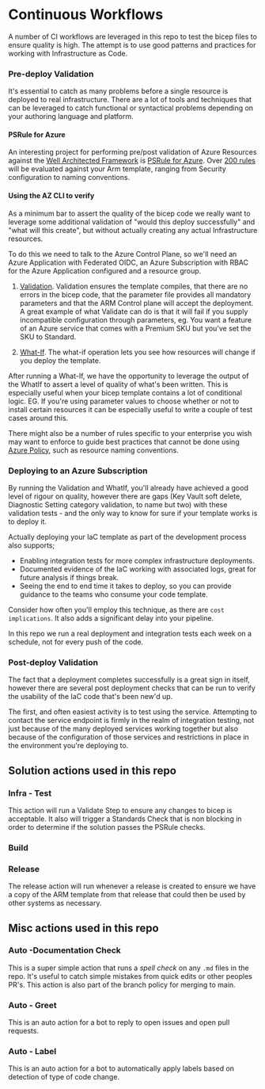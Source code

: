 # Continuous Workflows

A number of CI workflows are leveraged in this repo to test the bicep files to ensure quality is high. The attempt is to use good patterns and practices for working with Infrastructure as Code.

### Pre-deploy Validation

It's essential to catch as many problems before a single resource is deployed to real infrastructure. There are a lot of tools and techniques that can be leveraged to catch functional or syntactical problems depending on your authoring language and platform.

#### PSRule for Azure

An interesting project for performing pre/post validation of Azure Resources against the [Well Architected Framework](https://learn.microsoft.com/en-us/azure/architecture/framework/) is [PSRule for Azure](https://azure.github.io/PSRule.Rules.Azure/). Over [200 rules](https://azure.github.io/PSRule.Rules.Azure/en/baselines/Azure.All/) will be evaluated against your Arm template, ranging from Security configuration to naming conventions.

#### Using the AZ CLI to verify

As a minimum bar to assert the quality of the bicep code we really want to leverage some additional validation of "would this deploy successfully" and "what will this create", but without actually creating any actual Infrastructure resources.

To do this we need to talk to the Azure Control Plane, so we'll need an Azure Application with Federated OIDC, an Azure Subscription with RBAC for the Azure Application configured and a resource group.

1. [Validation](https://docs.microsoft.com/en-us/cli/azure/deployment/group?view=azure-cli-latest#az_deployment_group_validate). Validation ensures the template compiles, that there are no errors in the bicep code, that the parameter file provides all mandatory parameters and that the ARM Control plane will accept the deployment. A great example of what Validate can do is that it will fail if you supply incompatible configuration through parameters, eg. You want a feature of an Azure service that comes with a Premium SKU but you've set the SKU to Standard.

1. [What-If](https://docs.microsoft.com/en-us/azure/azure-resource-manager/templates/deploy-what-if). The what-if operation lets you see how resources will change if you deploy the template.

After running a What-If, we have the opportunity to leverage the output of the WhatIf to assert a level of quality of what's been written. This is especially useful when your bicep template contains a lot of conditional logic. EG. If you're using parameter values to choose whether or not to install certain resources it can be especially useful to write a couple of test cases around this.

There might also be a number of rules specific to your enterprise you wish may want to enforce to guide best practices that cannot be done using [Azure Policy](https://docs.microsoft.com/en-us/azure/governance/policy/overview), such as resource naming conventions.

### Deploying to an Azure Subscription

By running the Validation and WhatIf, you'll already have achieved a good level of rigour on quality, however there are gaps (Key Vault soft delete, Diagnostic Setting category validation, to name but two) with these validation tests - and the only way to know for sure if your template works is to deploy it.

Actually deploying your IaC template as part of the development process also supports;

- Enabling integration tests for more complex infrastructure deployments.
- Documented evidence of the IaC working with associated logs, great for future analysis if things break.
- Seeing the end to end time it takes to deploy, so you can provide guidance to the teams who consume your code template.

Consider how often you'll employ this technique, as there are `cost implications`. It also adds a significant delay into your pipeline.

In this repo we run a real deployment and integration tests each week on a schedule, not for every push of the code.

### Post-deploy Validation

The fact that a deployment completes successfully is a great sign in itself, however there are several post deployment checks that can be run to verify the usability of the IaC code that's been new'd up.

The first, and often easiest activity is to test using the service. Attempting to contact the service endpoint is firmly in the realm of integration testing, not just because of the many deployed services working together but also because of the configuration of those services and restrictions in place in the environment you're deploying to.

## Solution actions used in this repo

### Infra - Test

This action will run a Validate Step to ensure any changes to bicep is acceptable. It also will trigger a Standards Check that is non blocking in order to determine if the solution passes the PSRule checks.

### Build



### Release

The release action will run whenever a release is created to ensure we have a copy of the ARM template from that release that could then be used by other systems as necessary.

## Misc actions used in this repo

### Auto -Documentation Check

This is a super simple action that runs a _spell check_ on any `.md` files in the repo. It's useful to catch simple mistakes from quick edits or other peoples PR's. This action is also part of the branch policy for merging to main.

### Auto - Greet

This is an auto action for a bot to reply to open issues and open pull requests.

### Auto - Label

This is an auto action for a bot to automatically apply labels based on detection of type of code change.
